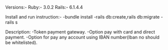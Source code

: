 Versions:-
   Ruby:- 3.0.2
   Rails:-  6.1.4.4
   
Install and run instruction:-
 -bundle install
 -rails db:create,rails db:migrate
 -rails s
 
Description: 
     -Token payment gateway.
     -Option pay with card and direct payment.
     -Option for pay any account using IBAN number(Iban no should be whitelisted).
